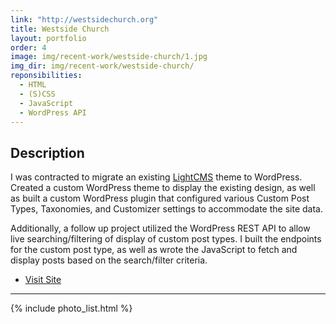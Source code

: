 ```yaml
---
link: "http://westsidechurch.org"
title: Westside Church
layout: portfolio
order: 4
image: img/recent-work/westside-church/1.jpg
img_dir: img/recent-work/westside-church/
reponsibilities:
  - HTML
  - (S)CSS
  - JavaScript
  - WordPress API
---
```


## Description

I was contracted to migrate an existing [LightCMS](https://www.lightcms.com) theme to WordPress.
Created a custom WordPress theme to display the existing design, as well as built a custom WordPress
plugin that configured various Custom Post Types, Taxonomies, and Customizer settings to accommodate
the site data.

Additionally, a follow up project utilized the WordPress REST API to allow live searching/filtering
of display of custom post types. I built the endpoints for the custom post type, as well as wrote
the JavaScript to fetch and display posts based on the search/filter criteria.

- [Visit Site](http://westsidechurch.org/westside-tv)

---

{% include photo_list.html %}
